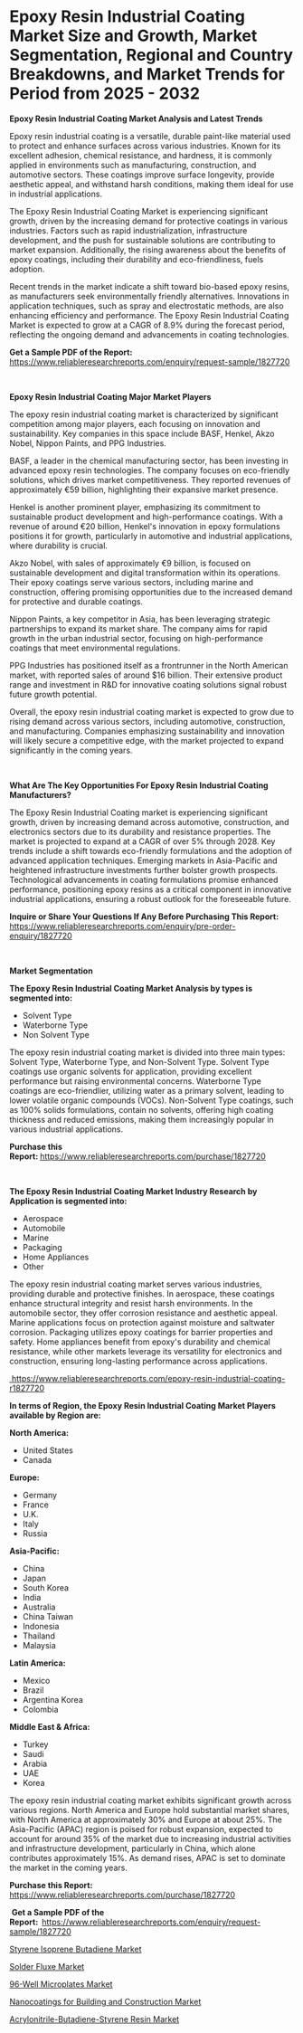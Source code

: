 <p><h1>Epoxy Resin Industrial Coating Market Size and Growth, Market Segmentation, Regional and Country Breakdowns, and Market Trends for Period from 2025 -  2032</h1></p><p><strong>Epoxy Resin Industrial Coating Market Analysis and Latest Trends</strong></p>
<p><p>Epoxy resin industrial coating is a versatile, durable paint-like material used to protect and enhance surfaces across various industries. Known for its excellent adhesion, chemical resistance, and hardness, it is commonly applied in environments such as manufacturing, construction, and automotive sectors. These coatings improve surface longevity, provide aesthetic appeal, and withstand harsh conditions, making them ideal for use in industrial applications.</p><p>The Epoxy Resin Industrial Coating Market is experiencing significant growth, driven by the increasing demand for protective coatings in various industries. Factors such as rapid industrialization, infrastructure development, and the push for sustainable solutions are contributing to market expansion. Additionally, the rising awareness about the benefits of epoxy coatings, including their durability and eco-friendliness, fuels adoption.</p><p>Recent trends in the market indicate a shift toward bio-based epoxy resins, as manufacturers seek environmentally friendly alternatives. Innovations in application techniques, such as spray and electrostatic methods, are also enhancing efficiency and performance. The Epoxy Resin Industrial Coating Market is expected to grow at a CAGR of 8.9% during the forecast period, reflecting the ongoing demand and advancements in coating technologies.</p></p>
<p><strong>Get a Sample PDF of the Report:&nbsp;</strong> <a href="https://www.reliableresearchreports.com/enquiry/request-sample/1827720?utm_campaign=8&utm_medium=2&utm_source=Github&utm_content=ia&utm_term=03022025&utm_id=epoxy-resin-industrial-coating">https://www.reliableresearchreports.com/enquiry/request-sample/1827720</a></p>
<p>&nbsp;</p>
<p><strong>Epoxy Resin Industrial Coating Major Market Players</strong></p>
<p><p>The epoxy resin industrial coating market is characterized by significant competition among major players, each focusing on innovation and sustainability. Key companies in this space include BASF, Henkel, Akzo Nobel, Nippon Paints, and PPG Industries.</p><p>BASF, a leader in the chemical manufacturing sector, has been investing in advanced epoxy resin technologies. The company focuses on eco-friendly solutions, which drives market competitiveness. They reported revenues of approximately €59 billion, highlighting their expansive market presence.</p><p>Henkel is another prominent player, emphasizing its commitment to sustainable product development and high-performance coatings. With a revenue of around €20 billion, Henkel's innovation in epoxy formulations positions it for growth, particularly in automotive and industrial applications, where durability is crucial.</p><p>Akzo Nobel, with sales of approximately €9 billion, is focused on sustainable development and digital transformation within its operations. Their epoxy coatings serve various sectors, including marine and construction, offering promising opportunities due to the increased demand for protective and durable coatings.</p><p>Nippon Paints, a key competitor in Asia, has been leveraging strategic partnerships to expand its market share. The company aims for rapid growth in the urban industrial sector, focusing on high-performance coatings that meet environmental regulations.</p><p>PPG Industries has positioned itself as a frontrunner in the North American market, with reported sales of around $16 billion. Their extensive product range and investment in R&D for innovative coating solutions signal robust future growth potential.</p><p>Overall, the epoxy resin industrial coating market is expected to grow due to rising demand across various sectors, including automotive, construction, and manufacturing. Companies emphasizing sustainability and innovation will likely secure a competitive edge, with the market projected to expand significantly in the coming years.</p></p>
<p>&nbsp;</p>
<p><strong>What Are The Key Opportunities For Epoxy Resin Industrial Coating Manufacturers?</strong></p>
<p><p>The Epoxy Resin Industrial Coating market is experiencing significant growth, driven by increasing demand across automotive, construction, and electronics sectors due to its durability and resistance properties. The market is projected to expand at a CAGR of over 5% through 2028. Key trends include a shift towards eco-friendly formulations and the adoption of advanced application techniques. Emerging markets in Asia-Pacific and heightened infrastructure investments further bolster growth prospects. Technological advancements in coating formulations promise enhanced performance, positioning epoxy resins as a critical component in innovative industrial applications, ensuring a robust outlook for the foreseeable future.</p></p>
<p><strong>Inquire or Share Your Questions If Any Before Purchasing This Report:</strong> <a href="https://www.reliableresearchreports.com/enquiry/pre-order-enquiry/1827720?utm_campaign=8&utm_medium=2&utm_source=Github&utm_content=ia&utm_term=03022025&utm_id=epoxy-resin-industrial-coating">https://www.reliableresearchreports.com/enquiry/pre-order-enquiry/1827720</a></p>
<p>&nbsp;</p>
<p><strong>Market Segmentation</strong></p>
<p><strong>The Epoxy Resin Industrial Coating Market Analysis by types is segmented into:</strong></p>
<p><ul><li>Solvent Type</li><li>Waterborne Type</li><li>Non Solvent Type</li></ul></p>
<p><p>The epoxy resin industrial coating market is divided into three main types: Solvent Type, Waterborne Type, and Non-Solvent Type. Solvent Type coatings use organic solvents for application, providing excellent performance but raising environmental concerns. Waterborne Type coatings are eco-friendlier, utilizing water as a primary solvent, leading to lower volatile organic compounds (VOCs). Non-Solvent Type coatings, such as 100% solids formulations, contain no solvents, offering high coating thickness and reduced emissions, making them increasingly popular in various industrial applications.</p></p>
<p><strong>Purchase this Report:&nbsp;</strong><a href="https://www.reliableresearchreports.com/purchase/1827720?utm_campaign=8&utm_medium=2&utm_source=Github&utm_content=ia&utm_term=03022025&utm_id=epoxy-resin-industrial-coating">https://www.reliableresearchreports.com/purchase/1827720</a></p>
<p>&nbsp;</p>
<p><strong>The Epoxy Resin Industrial Coating Market Industry Research by Application is segmented into:</strong></p>
<p><ul><li>Aerospace</li><li>Automobile</li><li>Marine</li><li>Packaging</li><li>Home Appliances</li><li>Other</li></ul></p>
<p><p>The epoxy resin industrial coating market serves various industries, providing durable and protective finishes. In aerospace, these coatings enhance structural integrity and resist harsh environments. In the automobile sector, they offer corrosion resistance and aesthetic appeal. Marine applications focus on protection against moisture and saltwater corrosion. Packaging utilizes epoxy coatings for barrier properties and safety. Home appliances benefit from epoxy's durability and chemical resistance, while other markets leverage its versatility for electronics and construction, ensuring long-lasting performance across applications.</p></p>
<p><a href="https://www.reliableresearchreports.com/epoxy-resin-industrial-coating-r1827720?utm_campaign=8&utm_medium=2&utm_source=Github&utm_content=ia&utm_term=03022025&utm_id=epoxy-resin-industrial-coating">&nbsp;https://www.reliableresearchreports.com/epoxy-resin-industrial-coating-r1827720</a></p>
<p><strong>In terms of Region, the Epoxy Resin Industrial Coating Market Players available by Region are:</strong></p>
<p>
    <p> <strong> North America: </strong>
        <ul>
            <li>United States</li>
            <li>Canada</li>
        </ul>
        </p> 
    <p> <strong> Europe: </strong>
        <ul>
            <li>Germany</li>
            <li>France</li>
            <li>U.K.</li>
            <li>Italy</li>
            <li>Russia</li>
        </ul>
        </p> 
    <p> <strong> Asia-Pacific: </strong>
        <ul>
            <li>China</li>
            <li>Japan</li>
            <li>South Korea</li>
            <li>India</li>
            <li>Australia</li>
            <li>China Taiwan</li>
            <li>Indonesia</li>
            <li>Thailand</li>
            <li>Malaysia</li>
        </ul>
        </p> 
    <p> <strong> Latin America: </strong>
        <ul>
            <li>Mexico</li>
            <li>Brazil</li>
            <li>Argentina Korea</li>
            <li>Colombia</li>
        </ul>
        </p> 
    <p> <strong> Middle East & Africa: </strong>
        <ul>
            <li>Turkey</li>
            <li>Saudi</li>
            <li>Arabia</li>
            <li>UAE</li>
            <li>Korea</li>
        </ul>
    </p>
    </p>
<p><p>The epoxy resin industrial coating market exhibits significant growth across various regions. North America and Europe hold substantial market shares, with North America at approximately 30% and Europe at about 25%. The Asia-Pacific (APAC) region is poised for robust expansion, expected to account for around 35% of the market due to increasing industrial activities and infrastructure development, particularly in China, which alone contributes approximately 15%. As demand rises, APAC is set to dominate the market in the coming years.</p></p>
<p><strong>Purchase this Report: </strong><a href="https://www.reliableresearchreports.com/purchase/1827720?utm_campaign=8&utm_medium=2&utm_source=Github&utm_content=ia&utm_term=03022025&utm_id=epoxy-resin-industrial-coating">https://www.reliableresearchreports.com/purchase/1827720</a></p>
<p>&nbsp;<strong>Get a Sample PDF of the Report:&nbsp;&nbsp;</strong><a href="https://www.reliableresearchreports.com/enquiry/request-sample/1827720?utm_campaign=8&utm_medium=2&utm_source=Github&utm_content=ia&utm_term=03022025&utm_id=epoxy-resin-industrial-coating">https://www.reliableresearchreports.com/enquiry/request-sample/1827720</a></p>
<p><strong></strong></p>
<p><p><a href="https://github.com/tashiafun920/Market-Research-Report-List-1/blob/main/styrene-isoprene-butadiene-market.md?utm_campaign=8&utm_medium=2&utm_source=Github&utm_content=ia&utm_term=03022025&utm_id=epoxy-resin-industrial-coating">Styrene Isoprene Butadiene Market</a></p><p><a href="https://github.com/bornergabrielle89/Market-Research-Report-List-1/blob/main/solder-fluxe-market.md?utm_campaign=8&utm_medium=2&utm_source=Github&utm_content=ia&utm_term=03022025&utm_id=epoxy-resin-industrial-coating">Solder Fluxe Market</a></p><p><a href="https://github.com/dingharhouma/Market-Research-Report-List-1/blob/main/96-well-microplates-market.md?utm_campaign=8&utm_medium=2&utm_source=Github&utm_content=ia&utm_term=03022025&utm_id=epoxy-resin-industrial-coating">96-Well Microplates Market</a></p><p><a href="https://github.com/toldenargelia86/Market-Research-Report-List-1/blob/main/nanocoatings-for-building-and-construction-market.md?utm_campaign=8&utm_medium=2&utm_source=Github&utm_content=ia&utm_term=03022025&utm_id=epoxy-resin-industrial-coating">Nanocoatings for Building and Construction Market</a></p><p><a href="https://github.com/tshumaalzlam0/Market-Research-Report-List-1/blob/main/acrylonitrile-butadiene-styrene-resin-market.md?utm_campaign=8&utm_medium=2&utm_source=Github&utm_content=ia&utm_term=03022025&utm_id=epoxy-resin-industrial-coating">Acrylonitrile-Butadiene-Styrene Resin Market</a></p></p>